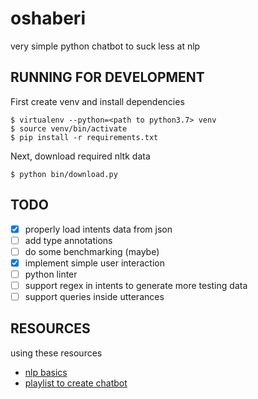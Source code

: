 
# oshaberi

very simple python chatbot to suck less at nlp

## RUNNING FOR DEVELOPMENT

First create venv and install dependencies
```
$ virtualenv --python=<path to python3.7> venv
$ source venv/bin/activate
$ pip install -r requirements.txt
```

Next, download required nltk data
```
$ python bin/download.py
```

## TODO

- [x] properly load intents data from json
- [ ] add type annotations
- [ ] do some benchmarking (maybe)
- [x] implement simple user interaction
- [ ] python linter
- [ ] support regex in intents to generate more testing data
- [ ] support queries inside utterances

## RESOURCES

using these resources
- [nlp basics](https://realpython.com/nltk-nlp-python/)
- [playlist to create chatbot](https://www.youtube.com/watch?v=RpWeNzfSUHw&list=PLqnslRFeH2UrFW4AUgn-eY37qOAWQpJyg)
